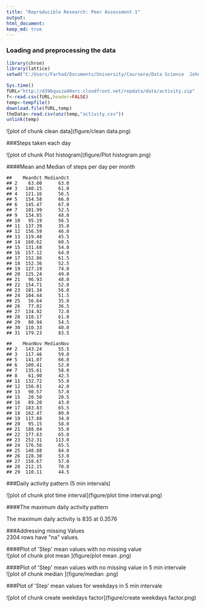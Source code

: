 ```yaml
---
title: "Reproducible Research: Peer Assessment 1"
output:
html_document:
keep_md: true
---
```


### Loading and preprocessing the data

```r
library(chron)
library(lattice)
setwd("C:/Users/Farhad/Documents/University/Coursera/Data Science  John Hopkins/4 - Reproducible Research/Homeworks")

Sys.time()
fURL="http://d396qusza40orc.cloudfront.net/repdata/data/activity.zip"
f<-read.csv(fURL,header=FALSE)
temp<-tempfile()
download.file(fURL,temp)
theData<-read.csv(unz(temp,"activity.csv"))
unlink(temp)
```




![plot of chunk clean data](figure/clean data.png) 


###Steps taken each day

![plot of chunk Plot histogram](figure/Plot histogram.png) 



####Mean and Median of steps per day per month




```
##    MeanOct MedianOct
## 2    63.00      63.0
## 3   140.15      61.0
## 4   121.16      56.5
## 5   154.58      66.0
## 6   145.47      67.0
## 7   101.99      52.5
## 9   134.85      48.0
## 10   95.19      56.5
## 11  137.39      35.0
## 12  156.59      46.0
## 13  119.48      45.5
## 14  160.62      60.5
## 15  131.68      54.0
## 16  157.12      64.0
## 17  152.86      61.5
## 18  152.36      52.5
## 19  127.19      74.0
## 20  125.24      49.0
## 21   96.93      48.0
## 22  154.71      52.0
## 23  101.34      56.0
## 24  104.44      51.5
## 25   56.64      35.0
## 26   77.02      36.5
## 27  134.92      72.0
## 28  110.17      61.0
## 29   80.94      54.5
## 30  110.33      40.0
## 31  179.23      83.5
```

```
##    MeanNov MedianNov
## 2   143.24      55.5
## 3   117.46      59.0
## 5   141.07      66.0
## 6   100.41      52.0
## 7   135.61      58.0
## 8    61.90      42.5
## 11  132.72      55.0
## 12  156.01      42.0
## 13   90.57      57.0
## 15   20.50      20.5
## 16   89.20      43.0
## 17  183.83      65.5
## 18  162.47      80.0
## 19  117.88      34.0
## 20   95.15      58.0
## 21  188.04      55.0
## 22  177.63      65.0
## 23  252.31     113.0
## 24  176.56      65.5
## 25  140.88      84.0
## 26  128.30      53.0
## 27  158.67      57.0
## 28  212.15      70.0
## 29  110.11      44.5
```



###Daily activity pattern (5 min intervals)   



![plot of chunk plot time interval](figure/plot time interval.png) 


####The maximum daily activity pattern   

The maximum daily activity is 835 at 0.3576  


###Addressing missing Values    
2304 rows have "na" values.






####Plot of 'Step' mean values with no missing value  
![plot of chunk plot mean ](figure/plot mean .png) 

####Plot of 'Step' mean values with  no missing value in 5 min intervale   
![plot of chunk median ](figure/median .png) 


###Plot of 'Step' mean values for weekdays in 5 min intervale

![plot of chunk create weekdays factor](figure/create weekdays factor.png) 

